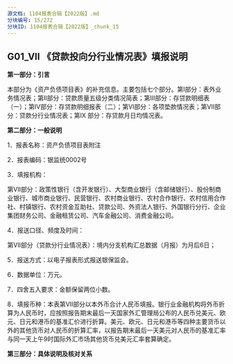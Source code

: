 ```yaml
---
源文档: 1104报表合辑【2022版】.md
分块编号: 15/272
分块ID: 1104报表合辑【2022版】_chunk_15
---
```


## G01\_VII 《贷款投向分行业情况表》填报说明

**第一部分：引言**

本部分为《资产负债项目表》的补充信息。主要包括七个部分。第I部分：表外业务情况表；第II部分：贷款质量五级分类情况简表；第III部分：存贷款明细表（一）；第Ⅳ部分：存贷款明细报表（二）；第Ⅵ部分：各项垫款情况表；第VII部分：贷款分行业情况表；第IX 部分：存贷款月日均情况表。

**第二部分：一般说明**

1．报表名称：资产负债项目表附注

2．报表编码：银监统0002号

3．填报机构：

第Ⅶ部分：政策性银行（含开发银行）、大型商业银行（含邮储银行）、股份制商业银行、城市商业银行、民营银行、农村商业银行、农村合作银行、农村信用合作社、村镇银行、农村资金互助社、贷款公司、外资法人银行、外国银行分行、企业集团财务公司、金融租赁公司、汽车金融公司、消费金融公司。

4．报送口径、频度及时间：

第Ⅶ部分（贷款分行业情况表）：境内分支机构汇总数据（月报）为月后6日；

5．报送方式：以电子报表形式报送银保监会。

6．数据单位：万元。

7．四舍五入要求：金额保留两位小数。

8．填报币种：本表第Ⅶ部分以本外币合计人民币填报。银行业金融机构将外币折算为人民币时，应按照报告期末最后一天国家外汇管理局公布的人民币兑美元、欧元、日元和港币的基准汇价进行折算。美元、欧元、日元和港币等四种主要货币以外的其他货币对人民币的折算汇率，以报告期末最后一天美元对人民币的基准汇率与同一天上午9时国际外汇市场其他货币兑美元汇率套算确定。

**第三部分：具体说明及核对关系**

